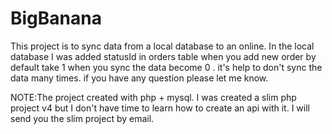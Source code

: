 # BigBanana
This project is to sync data from a local database to an online.
In the local database I was added statusId in orders table when you add new order by default take 1 when you sync the data become 0 .
it's help to don't sync the data many times.
if you have any question please let me know.


NOTE:The project created with php + mysql.
I was created a slim php project v4 but I don't have time to learn how to create an api with it.
I will send you the slim project by email.

